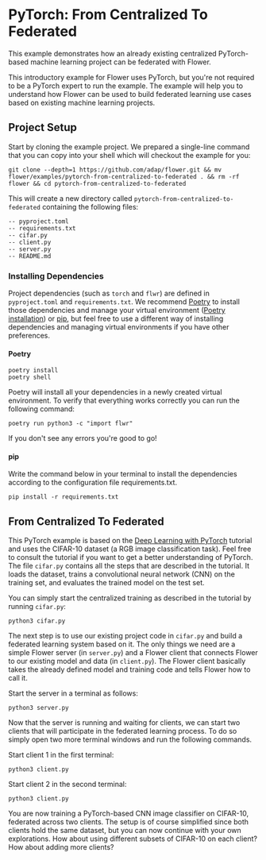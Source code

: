 # PyTorch: From Centralized To Federated

This example demonstrates how an already existing centralized PyTorch-based machine learning project can be federated with Flower.

This introductory example for Flower uses PyTorch, but you're not required to be a PyTorch expert to run the example. The example will help you to understand how Flower can be used to build federated learning use cases based on existing machine learning projects.

## Project Setup

Start by cloning the example project. We prepared a single-line command that you can copy into your shell which will checkout the example for you:

```shell
git clone --depth=1 https://github.com/adap/flower.git && mv flower/examples/pytorch-from-centralized-to-federated . && rm -rf flower && cd pytorch-from-centralized-to-federated
```

This will create a new directory called `pytorch-from-centralized-to-federated` containing the following files:

```shell
-- pyproject.toml
-- requirements.txt
-- cifar.py
-- client.py
-- server.py
-- README.md
```

### Installing Dependencies

Project dependencies (such as `torch` and `flwr`) are defined in `pyproject.toml` and `requirements.txt`. We recommend [Poetry](https://python-poetry.org/docs/) to install those dependencies and manage your virtual environment ([Poetry installation](https://python-poetry.org/docs/#installation)) or [pip](https://pip.pypa.io/en/latest/development/), but feel free to use a different way of installing dependencies and managing virtual environments if you have other preferences.

#### Poetry

```shell
poetry install
poetry shell
```

Poetry will install all your dependencies in a newly created virtual environment. To verify that everything works correctly you can run the following command:

```shell
poetry run python3 -c "import flwr"
```

If you don't see any errors you're good to go!

#### pip

Write the command below in your terminal to install the dependencies according to the configuration file requirements.txt.

```shell
pip install -r requirements.txt
```

## From Centralized To Federated

This PyTorch example is based on the [Deep Learning with PyTorch](https://pytorch.org/tutorials/beginner/blitz/cifar10_tutorial.html) tutorial and uses the CIFAR-10 dataset (a RGB image classification task). Feel free to consult the tutorial if you want to get a better understanding of PyTorch. The file `cifar.py` contains all the steps that are described in the tutorial. It loads the dataset, trains a convolutional neural network (CNN) on the training set, and evaluates the trained model on the test set.

You can simply start the centralized training as described in the tutorial by running `cifar.py`:

```shell
python3 cifar.py
```

The next step is to use our existing project code in `cifar.py` and build a federated learning system based on it. The only things we need are a simple Flower server (in `server.py`) and a Flower client that connects Flower to our existing model and data (in `client.py`). The Flower client basically takes the already defined model and training code and tells Flower how to call it.

Start the server in a terminal as follows:

```shell
python3 server.py
```

Now that the server is running and waiting for clients, we can start two clients that will participate in the federated learning process. To do so simply open two more terminal windows and run the following commands.

Start client 1 in the first terminal:

```shell
python3 client.py
```

Start client 2 in the second terminal:

```shell
python3 client.py
```

You are now training a PyTorch-based CNN image classifier on CIFAR-10, federated across two clients. The setup is of course simplified since both clients hold the same dataset, but you can now continue with your own explorations. How about using different subsets of CIFAR-10 on each client? How about adding more clients?
